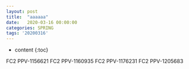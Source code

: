 ```yaml
---
layout: post
title:  "aaaaaa"
date:   2020-03-16 00:00:00
categories: SPRING
tags: '20200316'
---
```

* content
{:toc}

FC2 PPV-1156621
FC2 PPV-1160935
FC2 PPV-1176231
FC2 PPV-1205683